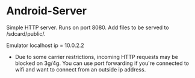 Android-Server
==============

Simple HTTP server. Runs on port 8080.
Add files to be served to /sdcard/public/.

Emulator localhost ip = 10.0.2.2

* Due to some carrier restrictions, incoming HTTP requests may be blocked on 3g/4g. You can use port forwarding if you're connected to wifi and want to connect from an outside ip address.
